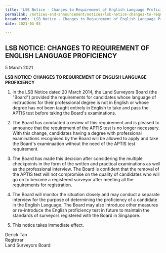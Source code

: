 ```yaml
---
title: 'LSB Notice - Changes to Requirement of English Language Proficiency'
permalink: /notices-and-announcement/notices/lsb-notice-changes-to-requirement-of-english-language-profienciency/
breadcrumb: 'LSB Notice - Changes to Requirement of English Language Proficiency'
date: 2021-03-05

---
```



## LSB NOTICE: CHANGES TO REQUIREMENT OF ENGLISH LANGUAGE PROFICIENCY

5 March 2021


**LSB NOTICE: CHANGES TO REQUIREMENT OF ENGLISH LANGUAGE PROFICIENCY** <br>


1.  In the LSB Notice dated 20 March 2014, the Land Surveyors Board (the "Board") provided the requirements for candidates whose language of instructions for their professional degree is not in English or whose degree has not been taught entirely in English to take and pass the APTIS test before taking the Board's examinations.

2. The Board has conducted a review of this requirement and is pleased to announce that the requirement of the APTIS test is no longer necessary. With this change, candidates having a degree with professional examinations recognised by the Board will be allowed to apply and take the Board's examinaation without the need of the APTIS test requirement. 
  
3. The Board has made this decision after considering the multiple checkpoints in the form of the written and practical examinations as well as the professional interview. The Board is confident that the removal of the APTIS test will not compromise on the quality of candidates who will go on to become a registered surveyor after meeting all the requirements for registration.

4. The Board will monitor the situation closely and may conduct a separate interview for the purpose of determining the proficiency of a candidate in the English Language. The Board may also introduce other measures or re-introduce the English proficiency test in future to maintain the standards of surveyors registered with the Board in Singapore.

5. This notice takes immediate effect.

Derick Tan <br>
Registrar <br>
Land Surveyors Board <br>

